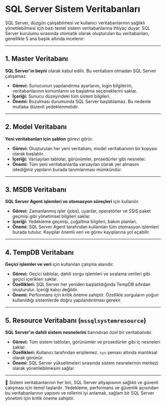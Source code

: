 # SQL Server Sistem Veritabanları

SQL Server, düzgün çalışabilmesi ve kullanıcı veritabanlarının sağlıklı yönetilebilmesi için bazı temel sistem veritabanlarına ihtiyaç duyar. SQL Server kurulumu sırasında otomatik olarak oluşturulan bu veritabanları, genellikle 5 ana başlık altında incelenir:

---

## 1. Master Veritabanı
**SQL Server'ın beyni** olarak kabul edilir. Bu veritabanı olmadan SQL Server çalışamaz.

- **Görevi:** Sunucunun yapılandırma ayarlarını, login bilgilerini, veritabanlarının konumlarını ve başlatma seçeneklerini saklar.
- **İçeriği:** Sunucu düzeyindeki tüm sistem bilgileri.
- **Önemi:** Bozulması durumunda SQL Server başlatılamaz. Bu nedenle mutlaka düzenli yedeklenmelidir.

---

## 2. Model Veritabanı
**Yeni veritabanları için şablon** görevi görür.

- **Görevi:** Oluşturulan her yeni veritabanı, model veritabanının bir kopyası olarak başlatılır.
- **İçeriği:** Varsayılan tablolar, görünümler, prosedürler gibi nesneler.
- **Önemi:** Tüm yeni veritabanlarda varsayılan olarak yer almasını istediğiniz yapıların burada tanımlanması mümkündür.

---

## 3. MSDB Veritabanı
**SQL Server Agent işlemleri ve otomasyon süreçleri** için kullanılır.

- **Görevi:** Zamanlanmış işler (jobs), uyarılar, operatörler ve SSIS paket geçmişi gibi yönetimsel bilgileri saklar.
- **İçeriği:** Yedekleme geçmişi, çoğaltma bilgileri, bakım planları.
- **Önemi:** SQL Server Agent tarafından kullanılan tüm otomasyon işlemleri burada tutulur. Kayıplar önemli veri ve görev kayıplarına yol açabilir.

---

## 4. TempDB Veritabanı
**Geçici işlemler ve veri** için kullanılan çalışma alanıdır.

- **Görevi:** Geçici tablolar, dahili sorgu işlemleri ve sıralama verileri gibi geçici içerikleri saklar.
- **Özellikleri:** SQL Server her yeniden başlatıldığında TempDB sıfırdan oluşturulur. İçeriği kalıcı değildir.
- **Önemi:** Performans için kritik öneme sahiptir. Özellikle sorguların yoğun kullanıldığı sistemlerde doğru yapılandırılması gerekir.

---

## 5. Resource Veritabanı (`mssqlsystemresource`)
**SQL Server'ın dahili sistem nesnelerini** barındıran özel bir veritabanıdır.

- **Görevi:** Tüm sistem tabloları, görünümler ve prosedürler gibi iç nesneleri saklar.
- **Özellikleri:** Kullanıcı tarafından erişilemez. `sys` şeması altında mantıksal olarak görünür.
- **Önemi:** SQL Server yükseltmeleri sırasında sistem nesnelerinin merkezi olarak yönetilebilmesini sağlar.

---

🚨 Sistem veritabanlarının her biri, SQL Server altyapısının sağlıklı ve güvenli çalışması için temel taşlardır. Yedekleme, performans ve güvenlik açısından bu veritabanlarının yapısını ve rollerini iyi anlamak, sağlam bir SQL Server yönetimi için kritik öneme sahiptir.

